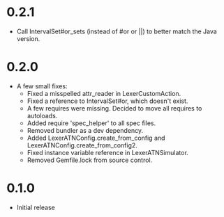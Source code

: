 0.2.1
===
- Call IntervalSet#or_sets (instead of #or or ||) to better match the Java version.

0.2.0
===
- A few small fixes:
  * Fixed a misspelled attr_reader in LexerCustomAction.
  * Fixed a reference to IntervalSet#or, which doesn't exist.
  * A few requires were missing. Decided to move all requires to autoloads.
  * Added require 'spec_helper' to all spec files.
  * Removed bundler as a dev dependency.
  * Added LexerATNConfig.create_from_config and LexerATNConfig.create_from_config2.
  * Fixed instance variable reference in LexerATNSimulator.
  * Removed Gemfile.lock from source control.

0.1.0
===
- Initial release
